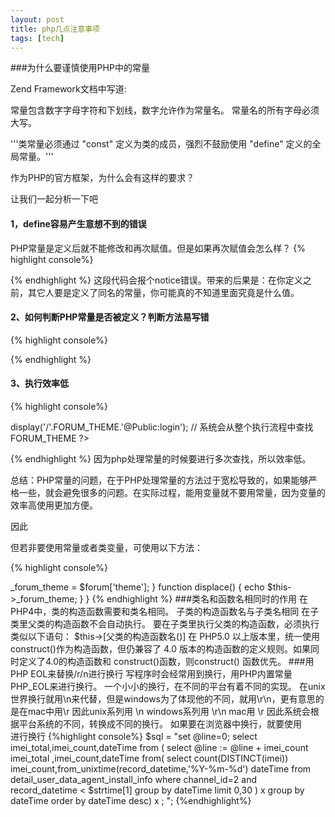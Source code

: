 ```yaml
---
layout: post
title: php几点注意事项
tags: [tech]
---
```


###为什么要谨慎使用PHP中的常量 

Zend Framework文档中写道:

常量包含数字字母字符和下划线，数字允许作为常量名。 常量名的所有字母必须大写。 

'''类常量必须通过 "const" 定义为类的成员，强烈不鼓励使用 "define" 定义的全局常量。''' 

作为PHP的官方框架，为什么会有这样的要求？

让我们一起分析一下吧

#### 1，define容易产生意想不到的错误


PHP常量是定义后就不能修改和再次赋值。但是如果再次赋值会怎么样？
{% highlight console%}
  <?php
  define('C', 12345);
  define('C', 123);
  ?>
{% endhighlight %}
这段代码会报个notice错误。带来的后果是：在你定义之前，其它人要是定义了同名的常量，你可能真的不知道里面究竟是什么值。


#### 2、如何判断PHP常量是否被定义？判断方法易写错

{% highlight console%}

  <?php
  define('C', 12345);
  // 错误方法1，经常犯
  if (isset(C)){……}
  // 错误方法2，经常犯
 if (defined(C)){……}
  // 正确方法
  if (defined('C')){……}
  ?>

{% endhighlight %}
#### 3、执行效率低 

{% highlight console%}
  <?php
    define('FORUM_THEME',$forum['theme']); 
    $this->display('/'.FORUM_THEME.'@Public:login');  
    //  系统会从整个执行流程中查找FORUM_THEME
  ?>
{% endhighlight %}
因为php处理常量的时候要进行多次查找，所以效率低。

总结：PHP常量的问题，在于PHP处理常量的方法过于宽松导致的，如果能够严格一些，就会避免很多的问题。在实际过程，能用变量就不要用常量，因为变量的效率高使用更加方便。

因此

但若非要使用常量或者类变量，可使用以下方法：

{% highlight console%}
  <?php
  class foo {
    const WEBSITE = "www.zhuyinghao.com";
    protected $_forum_theme;
    function name()
    {
        echo WEBSITE;
        $this->_forum_theme = $forum['theme'];
    }
    function displace() 
    {
       echo $this->_forum_theme;
    }
  }
{% endhighlight %}
###类名和函数名相同时的作用

在PHP4中，类的构造函数需要和类名相同。

子类的构造函数名与子类名相同

在子类里父类的构造函数不会自动执行。

要在子类里执行父类的构造函数，必须执行类似以下语句：

$this->[父类的构造函数名()]

在 PHP5.0 以上版本里，统一使用construct()作为构造函数，但仍兼容了 4.0 版本的构造函数的定义规则。如果同时定义了4.0的构造函数和 construct()函数，则construct() 函数优先。


###用PHP EOL来替换/r/n进行换行 
         
写程序时会经常用到换行，用PHP内置常量PHP_EOL来进行换行。

一个小小的换行，在不同的平台有着不同的实现。

在unix世界换行就用\n来代替，但是windows为了体现他的不同，就用\r\n，更有意思的是在mac中用\r

因此unix系列用 \n

windows系列用 \r\n

mac用 \r

因此系统会根据平台系统的不同，转换成不同的换行。

如果要在浏览器中换行，就要使用<nowiki><br></nowiki>进行换行

{%highlight console%}
		$sql = "set @line=0;
			select imei_total,imei_count,dateTime from (
			select @line := @line + imei_count imei_total ,imei_count,dateTime  from(
			select count(DISTINCT(imei)) imei_count,from_unixtime(record_datetime,'%Y-%m-%d') dateTime from detail_user_data_agent_install_info where channel_id=2 and record_datetime < $strtime[1] group by dateTime limit 0,30
			 ) x  group by dateTime order by dateTime desc) x ;

			";

{%endhighlight%}
